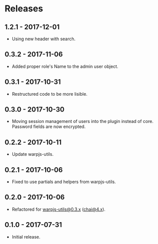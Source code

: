 # Releases

## 1.2.1 - 2017-12-01

- Using new header with search.

## 0.3.2 - 2017-11-06

- Added proper role's Name to the admin user object.

## 0.3.1 - 2017-10-31

- Restructured code to be more lisible.

## 0.3.0 - 2017-10-30

- Moving session management of users into the plugin instead of core. Password
  fields are now encrypted.

## 0.2.2 - 2017-10-11

- Update warpjs-utils.

## 0.2.1 - 2017-10-06

- Fixed to use partials and helpers from warpjs-utils.

## 0.2.0 - 2017-10-06

- Refactored for warpjs-utils@0.3.x (chai@4.x).

## 0.1.0 - 2017-07-31

- Initial release.
